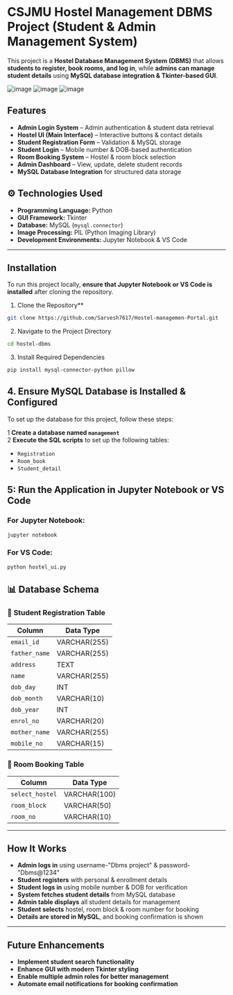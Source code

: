 # CSJMU Hostel Management DBMS Project (Student & Admin Management System)

This project is a **Hostel Database Management System (DBMS)** that allows **students to register, book rooms, and log in**, while **admins can manage student details** using **MySQL database integration & Tkinter-based GUI**.

![image](https://github.com/user-attachments/assets/e5ac7961-7a8b-41dc-b2f9-5c6ef740fa2e)
![image](https://github.com/user-attachments/assets/9d16a24d-0987-49d1-acb3-4744a21a36d8)
![image](https://github.com/user-attachments/assets/97cdfa3d-c560-46ce-8f9c-e80e4e2f94bd)

## Features  
- **Admin Login System** – Admin authentication & student data retrieval  
- **Hostel UI (Main Interface)** – Interactive buttons & contact details  
- **Student Registration Form** – Validation & MySQL storage  
- **Student Login** – Mobile number & DOB-based authentication  
- **Room Booking System** – Hostel & room block selection  
- **Admin Dashboard** – View, update, delete student records  
- **MySQL Database Integration** for structured data storage  


## ⚙️ Technologies Used  
- **Programming Language:** Python  
- **GUI Framework:** Tkinter  
- **Database:** MySQL (`mysql.connector`)  
- **Image Processing:** PIL (Python Imaging Library)  
- **Development Environments:** Jupyter Notebook & VS Code  

---

##  Installation  

To run this project locally, **ensure that Jupyter Notebook or VS Code is installed** after cloning the repository.  

1. Clone the Repository**  
```bash
git clone https://github.com/Sarvesh7617/Hostel-managemen-Portal.git
```
2. Navigate to the Project Directory
```bash
cd hostel-dbms
```
3. Install Required Dependencies
```bash
pip install mysql-connector-python pillow
```
## 4. Ensure MySQL Database is Installed & Configured  
To set up the database for this project, follow these steps:  

  1 **Create a database named `management`**  
  2 **Execute the SQL scripts** to set up the following tables:  
   - `Registration`  
   - `Room_book`  
   - `Student_detail`  
## 5: Run the Application in Jupyter Notebook or VS Code  
### **For Jupyter Notebook:**  
```bash
jupyter notebook
```
### **For VS Code:**
```bash
python hostel_ui.py
```
## 📊 Database Schema  

### 🔹 **Student Registration Table**
| **Column**       | **Data Type**  |
|-----------------|--------------|
| `email_id`      | VARCHAR(255) |
| `father_name`   | VARCHAR(255) |
| `address`       | TEXT         |
| `name`         | VARCHAR(255) |
| `dob_day`      | INT          |
| `dob_month`    | VARCHAR(10)  |
| `dob_year`     | INT          |
| `enrol_no`     | VARCHAR(20)  |
| `mother_name`  | VARCHAR(255) |
| `mobile_no`    | VARCHAR(15)  |

### 🔹 **Room Booking Table**
| **Column**       | **Data Type**  |
|-----------------|--------------|
| `select_hostel` | VARCHAR(100) |
| `room_block`    | VARCHAR(50)  |
| `room_no`       | VARCHAR(10)  |

---

## How It Works  

- **Admin logs in** using username-"Dbms project" & password-"Dbms@1234"
- **Student registers** with personal & enrollment details  
- **Student logs in** using mobile number & DOB for verification  
- **System fetches student details** from MySQL database  
- **Admin table displays** all student details for management  
- **Student selects** hostel, room block & room number for booking  
- **Details are stored in MySQL**, and booking confirmation is shown  

---

## Future Enhancements  

- **Implement student search functionality**  
- **Enhance GUI with modern Tkinter styling**  
- **Enable multiple admin roles for better management**  
- **Automate email notifications for booking confirmation**  
